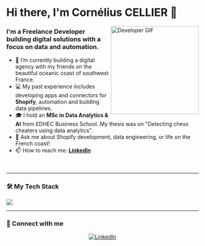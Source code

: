# Hi there, I'm Cornélius CELLIER 👋

<a href="https://www.linkedin.com/in/cornelius-cellier/">
  <img align="right" alt="Developer GIF" src="https://media.giphy.com/media/v1.Y2lkPTc5MGI3NjExeTZxemVoOTZkbHIzMGd1ZmNzN3Zpbjk3N2o5dmhkZ2FzbnR2dmh4YiZlcD12MV9naWZzX3NlYXJjaCZjdD1n/3og0IDoDo2TeidxKbm/giphy.gif" width="230px"/>
</a>

### I'm a Freelance Developer building digital solutions with a focus on data and automation.

- 🔭 I’m currently building a digital agency with my friends on the beautiful oceanic coast of southwest France.
- 💻 My past experience includes developing apps and connectors for **Shopify**, automation and building data pipelines.
- 🎓 I hold an **MSc in Data Analytics & AI** from EDHEC Business School. My thesis was on "Detecting chess cheaters using data analytics".
- 💬 Ask me about Shopify development, data engineering, or life on the French coast!
- 📫 How to reach me: **[LinkedIn](https://www.linkedin.com/in/cornelius-cellier/)**

<br/>

---

### 🛠️ My Tech Stack

<p align="left">
  <a href="https://skillicons.dev">
    <img src="https://skillicons.dev/icons?i=python,aws,gcp,shopify,postgres,dbt,airflow,powerbi,tableau" />
  </a>
</p>

---

### 🤝 Connect with me

<p align="center">
  <a href="https://www.linkedin.com/in/cornelius-cellier/"><img src="https://img.shields.io/badge/linkedin-%230077B5.svg?style=for-the-badge&logo=linkedin&logoColor=white" alt="LinkedIn"></a>
</p>
